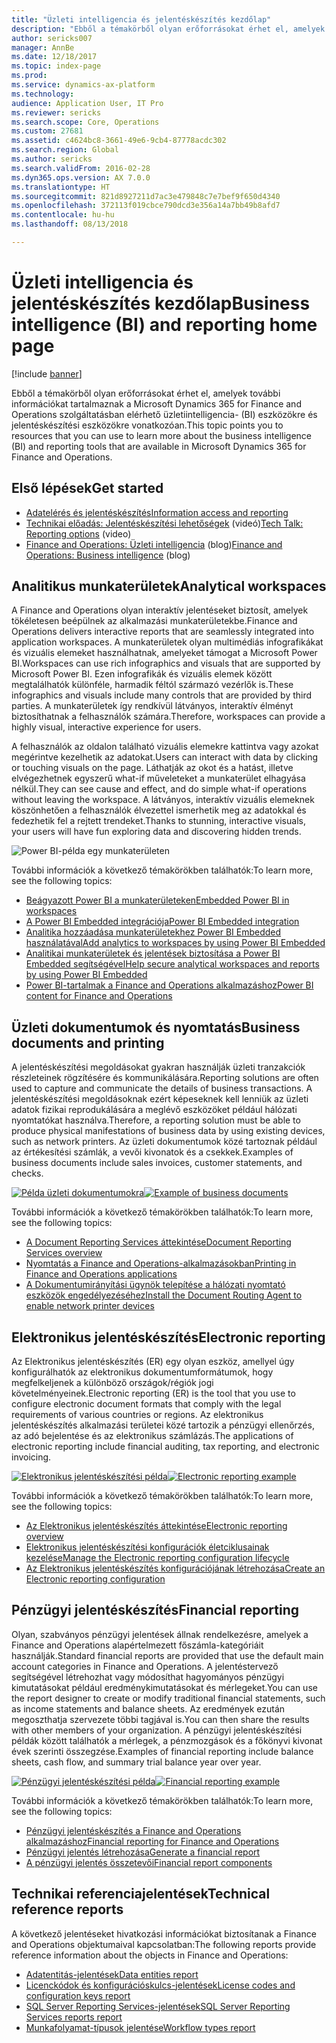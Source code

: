 ```yaml
---
title: "Üzleti intelligencia és jelentéskészítés kezdőlap"
description: "Ebből a témakörből olyan erőforrásokat érhet el, amelyek további információkat tartalmaznak a Microsoft Dynamics 365 for Finance and Operations szolgáltatásban elérhető üzletiintelligencia-eszközökre és jelentéskészítési eszközökre vonatkozóan."
author: sericks007
manager: AnnBe
ms.date: 12/18/2017
ms.topic: index-page
ms.prod: 
ms.service: dynamics-ax-platform
ms.technology: 
audience: Application User, IT Pro
ms.reviewer: sericks
ms.search.scope: Core, Operations
ms.custom: 27681
ms.assetid: c4624bc8-3661-49e6-9cb4-87778acdc302
ms.search.region: Global
ms.author: sericks
ms.search.validFrom: 2016-02-28
ms.dyn365.ops.version: AX 7.0.0
ms.translationtype: HT
ms.sourcegitcommit: 821d8927211d7ac3e479848c7e7bef9f650d4340
ms.openlocfilehash: 372113f019cbce790dcd3e356a14a7bb49b8afd7
ms.contentlocale: hu-hu
ms.lasthandoff: 08/13/2018

---
```


# <a name="business-intelligence-bi-and-reporting-home-page"></a><span data-ttu-id="e87e4-103">Üzleti intelligencia és jelentéskészítés kezdőlap</span><span class="sxs-lookup"><span data-stu-id="e87e4-103">Business intelligence (BI) and reporting home page</span></span>

[!include [banner](../includes/banner.md)]

<span data-ttu-id="e87e4-104">Ebből a témakörből olyan erőforrásokat érhet el, amelyek további információkat tartalmaznak a Microsoft Dynamics 365 for Finance and Operations szolgáltatásban elérhető üzletiintelligencia- (BI) eszközökre és jelentéskészítési eszközökre vonatkozóan.</span><span class="sxs-lookup"><span data-stu-id="e87e4-104">This topic points you to resources that you can use to learn more about the business intelligence (BI) and reporting tools that are available in Microsoft Dynamics 365 for Finance and Operations.</span></span>

## <a name="get-started"></a><span data-ttu-id="e87e4-105">Első lépések</span><span class="sxs-lookup"><span data-stu-id="e87e4-105">Get started</span></span>
- [<span data-ttu-id="e87e4-106">Adatelérés és jelentéskészítés</span><span class="sxs-lookup"><span data-stu-id="e87e4-106">Information access and reporting</span></span>](information-access-reporting.md)
- <span data-ttu-id="e87e4-107">[Technikai előadás: Jelentéskészítési lehetőségek](https://www.youtube.com/watch?v=NzZONjKs5xA) (videó)</span><span class="sxs-lookup"><span data-stu-id="e87e4-107">[Tech Talk: Reporting options](https://www.youtube.com/watch?v=NzZONjKs5xA) (video)</span></span>
- <span data-ttu-id="e87e4-108">[Finance and Operations: Üzleti intelligencia](https://blogs.msdn.microsoft.com/dynamicsaxbi/) (blog)</span><span class="sxs-lookup"><span data-stu-id="e87e4-108">[Finance and Operations: Business intelligence](https://blogs.msdn.microsoft.com/dynamicsaxbi/) (blog)</span></span>

## <a name="analytical-workspaces"></a><span data-ttu-id="e87e4-109">Analitikus munkaterületek</span><span class="sxs-lookup"><span data-stu-id="e87e4-109">Analytical workspaces</span></span>
<span data-ttu-id="e87e4-110">A Finance and Operations olyan interaktív jelentéseket biztosít, amelyek tökéletesen beépülnek az alkalmazási munkaterületekbe.</span><span class="sxs-lookup"><span data-stu-id="e87e4-110">Finance and Operations delivers interactive reports that are seamlessly integrated into application workspaces.</span></span> <span data-ttu-id="e87e4-111">A munkaterületek olyan multimédiás infografikákat és vizuális elemeket használhatnak, amelyeket támogat a Microsoft Power BI.</span><span class="sxs-lookup"><span data-stu-id="e87e4-111">Workspaces can use rich infographics and visuals that are supported by Microsoft Power BI.</span></span> <span data-ttu-id="e87e4-112">Ezen infografikák és vizuális elemek között megtalálhatók különféle, harmadik féltól származó vezérlők is.</span><span class="sxs-lookup"><span data-stu-id="e87e4-112">These infographics and visuals include many controls that are provided by third parties.</span></span> <span data-ttu-id="e87e4-113">A munkaterületek így rendkívül látványos, interaktív élményt biztosíthatnak a felhasználók számára.</span><span class="sxs-lookup"><span data-stu-id="e87e4-113">Therefore, workspaces can provide a highly visual, interactive experience for users.</span></span>

<span data-ttu-id="e87e4-114">A felhasználók az oldalon található vizuális elemekre kattintva vagy azokat megérintve kezelhetik az adatokat.</span><span class="sxs-lookup"><span data-stu-id="e87e4-114">Users can interact with data by clicking or touching visuals on the page.</span></span> <span data-ttu-id="e87e4-115">Láthatják az okot és a hatást, illetve elvégezhetnek egyszerű what-if műveleteket a munkaterület elhagyása nélkül.</span><span class="sxs-lookup"><span data-stu-id="e87e4-115">They can see cause and effect, and do simple what-if operations without leaving the workspace.</span></span> <span data-ttu-id="e87e4-116">A látványos, interaktív vizuális elemeknek köszönhetően a felhasználók élvezettel ismerhetik meg az adatokkal és fedezhetik fel a rejtett trendeket.</span><span class="sxs-lookup"><span data-stu-id="e87e4-116">Thanks to stunning, interactive visuals, your users will have fun exploring data and discovering hidden trends.</span></span>

![Power BI-példa egy munkaterületen](./media/Power-BI-in-D365-Workspace.png)

<span data-ttu-id="e87e4-118">További információk a következő témakörökben találhatók:</span><span class="sxs-lookup"><span data-stu-id="e87e4-118">To learn more, see the following topics:</span></span>

- [<span data-ttu-id="e87e4-119">Beágyazott Power BI a munkaterületeken</span><span class="sxs-lookup"><span data-stu-id="e87e4-119">Embedded Power BI in workspaces</span></span>](embed-power-bi-workspaces.md)
- [<span data-ttu-id="e87e4-120">A Power BI Embedded integrációja</span><span class="sxs-lookup"><span data-stu-id="e87e4-120">Power BI Embedded integration</span></span>](power-bi-embedded-integration.md)
- [<span data-ttu-id="e87e4-121">Analitika hozzáadása munkaterületekhez Power BI Embedded használatával</span><span class="sxs-lookup"><span data-stu-id="e87e4-121">Add analytics to workspaces by using Power BI Embedded</span></span>](add-analytics-tab-workspaces.md)
- [<span data-ttu-id="e87e4-122">Analitikai munkaterületek és jelentések biztosítása a Power BI Embedded segítségével</span><span class="sxs-lookup"><span data-stu-id="e87e4-122">Help secure analytical workspaces and reports by using Power BI Embedded</span></span>](secure-analytical-workspaces.md)
- [<span data-ttu-id="e87e4-123">Power BI-tartalmak a Finance and Operations alkalmazáshoz</span><span class="sxs-lookup"><span data-stu-id="e87e4-123">Power BI content for Finance and Operations</span></span>](power-bi-home-page.md)

## <a name="business-documents-and-printing"></a><span data-ttu-id="e87e4-124">Üzleti dokumentumok és nyomtatás</span><span class="sxs-lookup"><span data-stu-id="e87e4-124">Business documents and printing</span></span>
<span data-ttu-id="e87e4-125">A jelentéskészítési megoldásokat gyakran használják üzleti tranzakciók részleteinek rögzítésére és kommunikálására.</span><span class="sxs-lookup"><span data-stu-id="e87e4-125">Reporting solutions are often used to capture and communicate the details of business transactions.</span></span> <span data-ttu-id="e87e4-126">A jelentéskészítési megoldásoknak ezért képeseknek kell lenniük az üzleti adatok fizikai reprodukálására a meglévő eszközöket például hálózati nyomtatókat használva.</span><span class="sxs-lookup"><span data-stu-id="e87e4-126">Therefore, a reporting solution must be able to produce physical manifestations of business data by using existing devices, such as network printers.</span></span> <span data-ttu-id="e87e4-127">Az üzleti dokumentumok közé tartoznak például az értékesítési számlák, a vevői kivonatok és a csekkek.</span><span class="sxs-lookup"><span data-stu-id="e87e4-127">Examples of business documents include sales invoices, customer statements, and checks.</span></span>

<span data-ttu-id="e87e4-128">[![Példa üzleti dokumentumokra](./media/image-of-business-documents-1024x632.png)](./media/image-of-business-documents.png)</span><span class="sxs-lookup"><span data-stu-id="e87e4-128">[![Example of business documents](./media/image-of-business-documents-1024x632.png)](./media/image-of-business-documents.png)</span></span>

<span data-ttu-id="e87e4-129">További információk a következő témakörökben találhatók:</span><span class="sxs-lookup"><span data-stu-id="e87e4-129">To learn more, see the following topics:</span></span>

- [<span data-ttu-id="e87e4-130">A Document Reporting Services áttekintése</span><span class="sxs-lookup"><span data-stu-id="e87e4-130">Document Reporting Services overview</span></span>](document-reporting-services.md)
- [<span data-ttu-id="e87e4-131">Nyomtatás a Finance and Operations-alkalmazásokban</span><span class="sxs-lookup"><span data-stu-id="e87e4-131">Printing in Finance and Operations applications</span></span>](print-documents.md)
- [<span data-ttu-id="e87e4-132">A Dokumentumirányítási ügynök telepítése a hálózati nyomtató eszközök engedélyezéséhez</span><span class="sxs-lookup"><span data-stu-id="e87e4-132">Install the Document Routing Agent to enable network printer devices</span></span>](install-document-routing-agent.md)

## <a name="electronic-reporting"></a><span data-ttu-id="e87e4-133">Elektronikus jelentéskészítés</span><span class="sxs-lookup"><span data-stu-id="e87e4-133">Electronic reporting</span></span>
<span data-ttu-id="e87e4-134">Az Elektronikus jelentéskészítés (ER) egy olyan eszköz, amellyel úgy konfigurálhatók az elektronikus dokumentumformátumok, hogy megfelkeljenek a különböző országok/régiók jogi követelményeinek.</span><span class="sxs-lookup"><span data-stu-id="e87e4-134">Electronic reporting (ER) is the tool that you use to configure electronic document formats that comply with the legal requirements of various countries or regions.</span></span> <span data-ttu-id="e87e4-135">Az elektronikus jelentéskészítés alkalmazási területei közé tartozik a pénzügyi ellenőrzés, az adó bejelentése és az elektronikus számlázás.</span><span class="sxs-lookup"><span data-stu-id="e87e4-135">The applications of electronic reporting include financial auditing, tax reporting, and electronic invoicing.</span></span>

<span data-ttu-id="e87e4-136">[![Elektronikus jelentéskészítési példa](./media/electronic-reporting-example.png)](./media/electronic-reporting-example.png)</span><span class="sxs-lookup"><span data-stu-id="e87e4-136">[![Electronic reporting example](./media/electronic-reporting-example.png)](./media/electronic-reporting-example.png)</span></span>

<span data-ttu-id="e87e4-137">További információk a következő témakörökben találhatók:</span><span class="sxs-lookup"><span data-stu-id="e87e4-137">To learn more, see the following topics:</span></span>

- [<span data-ttu-id="e87e4-138">Az Elektronikus jelentéskészítés áttekintése</span><span class="sxs-lookup"><span data-stu-id="e87e4-138">Electronic reporting overview</span></span>](general-electronic-reporting.md)
- [<span data-ttu-id="e87e4-139">Elektronikus jelentéskészítési konfigurációk életciklusainak kezelése</span><span class="sxs-lookup"><span data-stu-id="e87e4-139">Manage the Electronic reporting configuration lifecycle</span></span>](general-electronic-reporting-manage-configuration-lifecycle.md)
- [<span data-ttu-id="e87e4-140">Az Elektronikus jelentéskészítés konfigurációjának létrehozása</span><span class="sxs-lookup"><span data-stu-id="e87e4-140">Create an Electronic reporting configuration</span></span>](electronic-reporting-configuration.md)

## <a name="financial-reporting"></a><span data-ttu-id="e87e4-141">Pénzügyi jelentéskészítés</span><span class="sxs-lookup"><span data-stu-id="e87e4-141">Financial reporting</span></span>
<span data-ttu-id="e87e4-142">Olyan, szabványos pénzügyi jelentések állnak rendelkezésre, amelyek a Finance and Operations alapértelmezett főszámla-kategóriáit használják.</span><span class="sxs-lookup"><span data-stu-id="e87e4-142">Standard financial reports are provided that use the default main account categories in Finance and Operations.</span></span> <span data-ttu-id="e87e4-143">A jelentéstervező segítségével létrehozhat vagy módosíthat hagyományos pénzügyi kimutatásokat például eredménykimutatásokat és mérlegeket.</span><span class="sxs-lookup"><span data-stu-id="e87e4-143">You can use the report designer to create or modify traditional financial statements, such as income statements and balance sheets.</span></span> <span data-ttu-id="e87e4-144">Az eredmények ezután megoszthatja szervezete többi tagjával is.</span><span class="sxs-lookup"><span data-stu-id="e87e4-144">You can then share the results with other members of your organization.</span></span> <span data-ttu-id="e87e4-145">A pénzügyi jelentéskészítési példák között találhatók a mérlegek, a pénzmozgások és a főkönyvi kivonat évek szerinti összegzése.</span><span class="sxs-lookup"><span data-stu-id="e87e4-145">Examples of financial reporting include balance sheets, cash flow, and summary trial balance year over year.</span></span>

<span data-ttu-id="e87e4-146">[![Pénzügyi jelentéskészítési példa](./media/financial-reporting-example.png)](./media/financial-reporting-example.png)</span><span class="sxs-lookup"><span data-stu-id="e87e4-146">[![Financial reporting example](./media/financial-reporting-example.png)](./media/financial-reporting-example.png)</span></span>

<span data-ttu-id="e87e4-147">További információk a következő témakörökben találhatók:</span><span class="sxs-lookup"><span data-stu-id="e87e4-147">To learn more, see the following topics:</span></span>

- [<span data-ttu-id="e87e4-148">Pénzügyi jelentéskészítés a Finance and Operations alkalmazáshoz</span><span class="sxs-lookup"><span data-stu-id="e87e4-148">Financial reporting for Finance and Operations</span></span>](financial-reporting-intro.md)
- [<span data-ttu-id="e87e4-149">Pénzügyi jelentés létrehozása</span><span class="sxs-lookup"><span data-stu-id="e87e4-149">Generate a financial report</span></span>](generate-financial-report.md)
- [<span data-ttu-id="e87e4-150">A pénzügyi jelentés összetevői</span><span class="sxs-lookup"><span data-stu-id="e87e4-150">Financial report components</span></span>](financial-report-components.md)

## <a name="technical-reference-reports"></a><span data-ttu-id="e87e4-151">Technikai referenciajelentések</span><span class="sxs-lookup"><span data-stu-id="e87e4-151">Technical reference reports</span></span>
<span data-ttu-id="e87e4-152">A következő jelentéseket hivatkozási információkat biztosítanak a Finance and Operations objektumaival kapcsolatban:</span><span class="sxs-lookup"><span data-stu-id="e87e4-152">The following reports provide reference information about the objects in Finance and Operations:</span></span>

- [<span data-ttu-id="e87e4-153">Adatentitás-jelentések</span><span class="sxs-lookup"><span data-stu-id="e87e4-153">Data entities report</span></span>](../data-entities/data-entities-report.md)
- [<span data-ttu-id="e87e4-154">Licenckódok és konfigurációskulcs-jelentések</span><span class="sxs-lookup"><span data-stu-id="e87e4-154">License codes and configuration keys report</span></span>](../sysadmin/license-codes-configuration-keys-report.md)
- [<span data-ttu-id="e87e4-155">SQL Server Reporting Services-jelentések</span><span class="sxs-lookup"><span data-stu-id="e87e4-155">SQL Server Reporting Services reports report</span></span>](SSRS-report.md)
- [<span data-ttu-id="e87e4-156">Munkafolyamat-típusok jelentése</span><span class="sxs-lookup"><span data-stu-id="e87e4-156">Workflow types report</span></span>](../../fin-and-ops/organization-administration/workflow-types-report.md)

